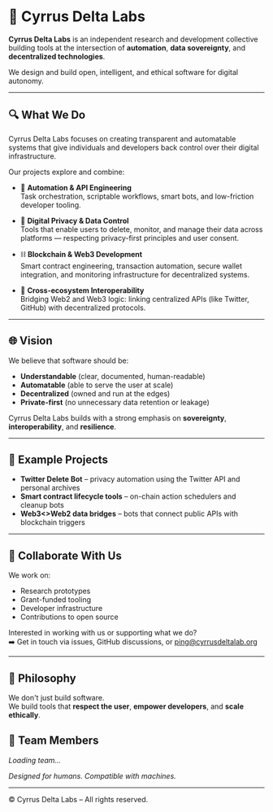 # 🧬 Cyrrus Delta Labs

**Cyrrus Delta Labs** is an independent research and development collective building tools at the intersection of **automation**, **data sovereignty**, and **decentralized technologies**.

We design and build open, intelligent, and ethical software for digital autonomy.

---

## 🔍 What We Do

Cyrrus Delta Labs focuses on creating transparent and automatable systems that give individuals and developers back control over their digital infrastructure.

Our projects explore and combine:

- 🔁 **Automation & API Engineering**  
  Task orchestration, scriptable workflows, smart bots, and low-friction developer tooling.

- 🧠 **Digital Privacy & Data Control**  
  Tools that enable users to delete, monitor, and manage their data across platforms — respecting privacy-first principles and user consent.

- ⛓️ **Blockchain & Web3 Development**  
  Smart contract engineering, transaction automation, secure wallet integration, and monitoring infrastructure for decentralized systems.

- 📡 **Cross-ecosystem Interoperability**  
  Bridging Web2 and Web3 logic: linking centralized APIs (like Twitter, GitHub) with decentralized protocols.

---

## 🌐 Vision

We believe that software should be:

- **Understandable** (clear, documented, human-readable)
- **Automatable** (able to serve the user at scale)
- **Decentralized** (owned and run at the edges)
- **Private-first** (no unnecessary data retention or leakage)

Cyrrus Delta Labs builds with a strong emphasis on **sovereignty**, **interoperability**, and **resilience**.

---

## 🧪 Example Projects

- **Twitter Delete Bot** – privacy automation using the Twitter API and personal archives  
- **Smart contract lifecycle tools** – on-chain action schedulers and cleanup bots  
- **Web3<>Web2 data bridges** – bots that connect public APIs with blockchain triggers

---

## 🤝 Collaborate With Us

We work on:

- Research prototypes
- Grant-funded tooling
- Developer infrastructure
- Contributions to open source

Interested in working with us or supporting what we do?  
➡️ Get in touch via issues, GitHub discussions, or [ping@cyrrusdeltalab.org](mailto:ping@cyrrusdeltalab.org)

---

## 🧭 Philosophy

We don't just build software.  
We build tools that **respect the user**, **empower developers**, and **scale ethically**.

## 👥 Team Members

<!-- START_TEAM_TABLE -->
*Loading team...*
<!-- END_TEAM_TABLE -->

_Designed for humans. Compatible with machines._

---

© Cyrrus Delta Labs – All rights reserved.
